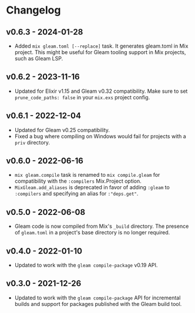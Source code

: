 # Changelog

## v0.6.3 - 2024-01-28

- Added `mix gleam.toml [--replace]` task. It generates gleam.toml in Mix project. This might be useful for Gleam tooling support in Mix projects, such as Gleam LSP.

## v0.6.2 - 2023-11-16

- Updated for Elixir v1.15 and Gleam v0.32 compatibility. Make sure to set
  `prune_code_paths: false` in your `mix.exs` project config.

## v0.6.1 - 2022-12-04

- Updated for Gleam v0.25 compatibility.
- Fixed a bug where compiling on Windows would fail for projects with a `priv`
  directory.

## v0.6.0 - 2022-06-16

- `mix gleam.compile` task is renamed to `mix compile.gleam` for compatibility
  with the `:compilers` Mix.Project option.
- `MixGleam.add_aliases` is deprecated in favor of adding `:gleam` to
  `:compilers` and specifying an alias for `:"deps.get"`.

## v0.5.0 - 2022-06-08

- Gleam code is now compiled from Mix's `_build` directory. The presence of
  `gleam.toml` in a project's base directory is no longer required.

## v0.4.0 - 2022-01-10

- Updated to work with the `gleam compile-package` v0.19 API.

## v0.3.0 - 2021-12-26

- Updated to work with the `gleam compile-package` API for incremental builds
  and support for packages published with the Gleam build tool.
